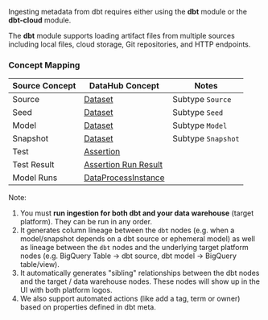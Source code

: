 Ingesting metadata from dbt requires either using the **dbt** module or the **dbt-cloud** module.

The **dbt** module supports loading artifact files from multiple sources including local files, cloud storage, Git repositories, and HTTP endpoints.

### Concept Mapping

| Source Concept | DataHub Concept                                                        | Notes              |
| -------------- | ---------------------------------------------------------------------- | ------------------ |
| Source         | [Dataset](../../metamodel/entities/dataset.md)                         | Subtype `Source`   |
| Seed           | [Dataset](../../metamodel/entities/dataset.md)                         | Subtype `Seed`     |
| Model          | [Dataset](../../metamodel/entities/dataset.md)                         | Subtype `Model`    |
| Snapshot       | [Dataset](../../metamodel/entities/dataset.md)                         | Subtype `Snapshot` |
| Test           | [Assertion](../../metamodel/entities/assertion.md)                     |                    |
| Test Result    | [Assertion Run Result](../../metamodel/entities/assertion.md)          |                    |
| Model Runs     | [DataProcessInstance](../../metamodel/entities/dataProcessInstance.md) |                    |

Note:

1. You must **run ingestion for both dbt and your data warehouse** (target platform). They can be run in any order.
2. It generates column lineage between the `dbt` nodes (e.g. when a model/snapshot depends on a dbt source or ephemeral model) as well as lineage between the `dbt` nodes and the underlying target platform nodes (e.g. BigQuery Table -> dbt source, dbt model -> BigQuery table/view).
3. It automatically generates "sibling" relationships between the dbt nodes and the target / data warehouse nodes. These nodes will show up in the UI with both platform logos.
4. We also support automated actions (like add a tag, term or owner) based on properties defined in dbt meta.
